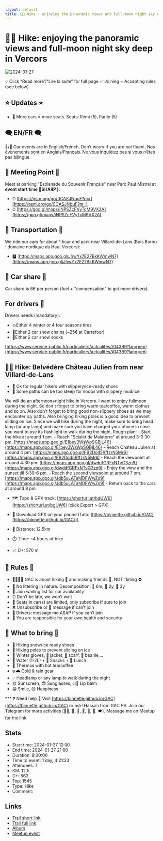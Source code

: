 ```yaml
---
layout: default
title: 🥾🔵 Hike - enjoying the panoramic views and full-moon night sky deep in Vercors
---
```


# 🥾🔵 Hike: enjoying the panoramic views and full-moon night sky deep in Vercors

![2024-01-27](../img/orig/2024-01-27.jpg)

💡 Click “Read more”/“Lire la suite” for full page ✅ Joining = Accepting rules (see below)

##  ⭐ Updates ⭐ 

* 📅 More cars = more seats. Seats: Rémi (5), Paulo (5)

##  🗨️ EN/FR 🗨️ 
🦅/🐓 Our events are in English/French. Don’t worry if you are not fluent. Nos évènements sont en Anglais/Français. Ne vous inquiétez pas si vous n’êtes pas bilingue.

## 📍 Meeting Point 📍
Meet at parking "Esplanade du Souvenir Français" near Parc Paul Mistral at **event start time 🔺SHARP🔺**:

* ⏰ [https://osm.org/go/0CASJNbuF?m=](https://osm.org/go/0CASJNbuF?m=)
* ⏰ [https://goo.gl/maps/iNPSZcFVyTcM9VX2A](https://goo.gl/maps/iNPSZcFVyTcM9VX2A)

##  🚗 Transportation 🚗 
We ride our cars for about 1 hour and park near Villard-de-Lans (Bois Barbu : domaine nordique du Haut Vercors):

* 🅿️ [https://maps.app.goo.gl/JhwYx7E27BkKWmwN7](https://maps.app.goo.gl/JhwYx7E27BkKWmwN7)

##  🚗 Car share 🚗 
Car share is 6€ per person (fuel + "compensation" to get more drivers).

##  For drivers 🚗 
Drivers needs (mandatory):

* ⛄Either 4 winter or 4 four seasons tires
* 🔗Either 2 car snow chains (\~25€ at Carrefour)
* 🧦Either 2 car snow socks

[https://www.service-public.fr/particuliers/actualites/A14389?lang=en](https://www.service-public.fr/particuliers/actualites/A14389?lang=en)

##  🥾🔵 Hike: Belvédère Château Julien from near Villard-de-Lans

* 🔵 Ok for regular hikers with slippery/ice-ready shoes
* 🔴 Some paths can be too steep for noobs with slippery mud/ice

We will do an afternoon+night hike in Vercors. I want to enjoy fullmoon during the night. So don't forget to bring warm tea/coffee, warm clothes and so on. Also don't forget to bring good non-slippery shoes as we may encounter icy paths. Also bringing hiking poles is a good idea to prevent sliding on ice. Since we will hike during the night, make sure to bring head lamp (or any lamp) and make sure you have charged your phone in case you want to use its flashlight to walk during the night.
Rough plan:
\- Start the hike at around 1 pm\.
\- Reach "Scialet de Malaterre" at around 3\-3:30 pm\.
[https://maps.app.goo.gl/E1bey3WsWpSGBjL46](https://maps.app.goo.gl/E1bey3WsWpSGBjL46)
\- Reach Chateau Julien at around 4 pm\.
[https://maps.app.goo.gl/FB2Dod5RffzrN5Mr6](https://maps.app.goo.gl/FB2Dod5RffzrN5Mr6)
\- Reach the viewpoint at around 4:30 pm\.
[https://maps.app.goo.gl/dwddfGRFxNTvG3zq9](https://maps.app.goo.gl/dwddfGRFxNTvG3zq9)
\- Enjoy the view and the sunset till 5:30\-6 pm\.
\- Reach the second viewpoint at around 7 pm\.
[https://maps.app.goo.gl/Jdb5uLATaMDFWwZo9](https://maps.app.goo.gl/Jdb5uLATaMDFWwZo9)
\- Return back to the cars at around 8 pm\.

* 🗺️ Topo & GPX track: [https://shorturl.at/bgUW6](https://shorturl.at/bgUW6) (click Export > GPX)

* 📲 Download GPX on your phone (Tuto: [https://binnette.github.io/GAC](https://binnette.github.io/GAC/))
* 📏 Distance: 12.5km
* ⏱️ Time: \~4 hours of hike
* 📈 D+: 570 m

##  📜 Rules 📜 

* 🚶‍♀️🚶‍♂️ GAC is about hiking 🥾 and making friends 🤗, NOT flirting ⛔
* 🚮 No littering in nature. Decomposition: 🍊 6m, 🍌 2y, 🥚 3y
* 🚗 Join waiting list for car availability
* ⏰ Don’t be late, we won’t wait
* 💺 Seats in car(s) are limited, only subscribe if sure to join
* ❌ Unsubscribe or 💬 message if can’t join
* 🚗 Drivers: message me ASAP if you can’t join
* 💟 You are responsible for your own health and security

##  🎒 What to bring 🎒 

* 🥾 Hiking snow/ice ready shoes
* 🥢 Hiking poles to prevent sliding on ice
* 🧤 Winter gloves, 🧥 jacket, [🧣](https://wprock.fr/t/emoji/cold-face/) scarf, 🧢 beanie,...
* 🧃 Water (1-2L) + 🍫 Snacks + 🥗 Lunch
* 🍵 Thermos with hot tea/coffee
* ❄️🌧️ Cold & rain gear
* 💡 Headlamp or any lamp to walk during the night
* 🌞 Sunscreen, 😎 Sunglasses, 🤐🧊 Lip balm
* 😁 Smile, 😊 Happiness

\*\*\*
❓ Need help 🤔 Visit [https://binnette.github.io/GAC](https://binnette.github.io/GAC) or ask!
Hassan from GAC
PS: Join our Telegram for more activities (🧗‍♀️, 🏓, 🎳, 🎲, 🎥, 🎵, 🍽️). Message me on Meetup for the link.

## Stats

- Start time: 2024-01-27 12:00
- End time: 2024-01-27 21:00
- Duration: 9:00:00
- Time to event: 1 day, 4:21:23
- Attendees: 7
- KM: 12.5
- D+: 563
- Top: 1545
- Type: Hike
- Comment: 

## Links

- [Trail short link](https://shorturl.at/bgUW6)
- [Trail full link](https://graphhopper.com/maps/?point=45.060074%2C5.52292&point=45.059966%2C5.522958&point=45.05603%2C5.520469&point=45.053581%2C5.516083&point=45.053241%2C5.505045&point=45.050159%2C5.501552&point=45.046058%2C5.49969&point=45.039146%2C5.496024&point=45.043111%2C5.493196&point=45.0488%2C5.486832&point=45.045443%2C5.483636&point=45.047818%2C5.481813&point=45.059799%2C5.489993&point=45.066156%2C5.4988&point=45.059132%2C5.51291&point=45.060114%2C5.522804&profile=hike&layer=TF+Outdoors)
- [Album](https://binnette.github.io/GacImg2024/2024-01-27-🥾🔵-Hike-enjoying-the-panoramic-views-and-full-moon-night-sky-deep-in-Vercors.html)
- [Meetup event](https://www.meetup.com/grenoble-adventure-club-english-french/events/298796068/)
